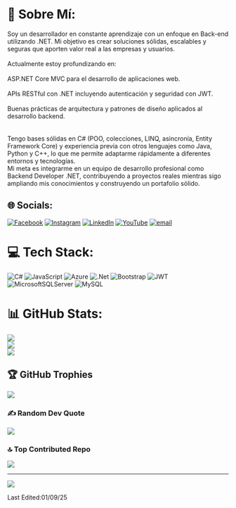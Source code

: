 # 💫 Sobre Mí:
Soy un desarrollador en constante aprendizaje con un enfoque en Back-end utilizando .NET. Mi objetivo es crear soluciones sólidas, escalables y seguras que aporten valor real a las empresas y usuarios.<br><br>Actualmente estoy profundizando en:<br><br>ASP.NET Core MVC para el desarrollo de aplicaciones web.<br><br>APIs RESTful con .NET incluyendo autenticación y seguridad con JWT.<br><br>Buenas prácticas de arquitectura y patrones de diseño aplicados al desarrollo backend.<br><br><br>Tengo bases sólidas en C# (POO, colecciones, LINQ, asincronía, Entity Framework Core) y experiencia previa con otros lenguajes como Java, Python y C++, lo que me permite adaptarme rápidamente a diferentes entornos y tecnologías.<br>Mi meta es integrarme en un equipo de desarrollo profesional como Backend Developer .NET, contribuyendo a proyectos reales mientras sigo ampliando mis conocimientos y construyendo un portafolio sólido.<br>


## 🌐 Socials:
[![Facebook](https://img.shields.io/badge/Facebook-%231877F2.svg?logo=Facebook&logoColor=white)](https://www.facebook.com/GieziTlaxV/) [![Instagram](https://img.shields.io/badge/Instagram-%23E4405F.svg?logo=Instagram&logoColor=white)](https://instagram.com/doge_mx) [![LinkedIn](https://img.shields.io/badge/LinkedIn-%230077B5.svg?logo=linkedin&logoColor=white)](https://www.linkedin.com/in/giezi-adael-tv-0bba44377/) [![YouTube](https://img.shields.io/badge/YouTube-%23FF0000.svg?logo=YouTube&logoColor=white)](https://youtube.com/@@doge_mx) [![email](https://img.shields.io/badge/Email-D14836?logo=gmail&logoColor=white)](mailto:giezi.tlaxcoapan@gmail.com) 

# 💻 Tech Stack:
![C#](https://img.shields.io/badge/c%23-%23239120.svg?style=for-the-badge&logo=csharp&logoColor=white) ![JavaScript](https://img.shields.io/badge/javascript-%23323330.svg?style=for-the-badge&logo=javascript&logoColor=%23F7DF1E) ![Azure](https://img.shields.io/badge/azure-%230072C6.svg?style=for-the-badge&logo=microsoftazure&logoColor=white) ![.Net](https://img.shields.io/badge/.NET-5C2D91?style=for-the-badge&logo=.net&logoColor=white) ![Bootstrap](https://img.shields.io/badge/bootstrap-%238511FA.svg?style=for-the-badge&logo=bootstrap&logoColor=white) ![JWT](https://img.shields.io/badge/JWT-black?style=for-the-badge&logo=JSON%20web%20tokens) ![MicrosoftSQLServer](https://img.shields.io/badge/Microsoft%20SQL%20Server-CC2927?style=for-the-badge&logo=microsoft%20sql%20server&logoColor=white) ![MySQL](https://img.shields.io/badge/mysql-4479A1.svg?style=for-the-badge&logo=mysql&logoColor=white)
# 📊 GitHub Stats:
![](https://github-readme-stats.vercel.app/api?username=GieziAdael&theme=date_night&hide_border=false&include_all_commits=false&count_private=false)<br/>
![](https://nirzak-streak-stats.vercel.app/?user=GieziAdael&theme=date_night&hide_border=false)<br/>
![](https://github-readme-stats.vercel.app/api/top-langs/?username=GieziAdael&theme=date_night&hide_border=false&include_all_commits=false&count_private=false&layout=compact)

## 🏆 GitHub Trophies
![](https://github-profile-trophy.vercel.app/?username=GieziAdael&theme=date_night&no-frame=false&no-bg=true&margin-w=4)

### ✍️ Random Dev Quote
![](https://quotes-github-readme.vercel.app/api?type=horizontal&theme=radical)

### 🔝 Top Contributed Repo
![](https://github-contributor-stats.vercel.app/api?username=GieziAdael&limit=5&theme=date_night&combine_all_yearly_contributions=true)

---
[![](https://visitcount.itsvg.in/api?id=GieziAdael&icon=0&color=0)](https://visitcount.itsvg.in)

<!-- Proudly created with GPRM ( https://gprm.itsvg.in ) -->
Last Edited:01/09/25
